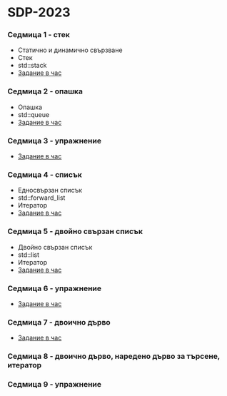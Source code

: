 # SDP-2023

### Седмица 1 - стек
- Статично и динамично свързване
- Стек
- std::stack
- [Задание в час](https://classroom.github.com/a/qr7ZkpKN)


### Седмица 2 - опашка
- Опашка
- std::queue
- [Задание в час](https://classroom.github.com/a/sm4nuwix)


### Седмица 3 - упражнение
- [Задание в час](https://classroom.github.com/a/P_EGfBLm)


### Седмица 4 - списък
- Едносвързан списък
- std::forward_list
- Итератор
- [Задание в час](https://classroom.github.com/a/umRGaHjv)


### Седмица 5 - двойно свързан списък
- Двойно свързан списък
- std::list
- Итератор
- [Задание в час](https://classroom.github.com/a/o4Lphjsq)


### Седмица 6 - упражнение
- [Задание в час](https://classroom.github.com/a/uBMOrx22)


### Седмица 7 - двоично дърво
- [Задание в час](https://classroom.github.com/a/RS_M-hyw)


### Седмица 8 - двоично дърво, наредено дърво за търсене, итератор

### Седмица 9 - упражнение

